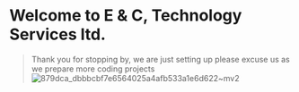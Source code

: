 # Welcome to E & C, Technology Services ltd.

>Thank you for stopping by, we are just setting up please
>excuse us as we prepare more coding projects
![879dca_dbbbcbf7e6564025a4afb533a1e6d622~mv2](https://github.com/Engineering-Change/.github/assets/31228460/ef7604e4-5fe3-4f9f-81b1-206acf1844c6)

